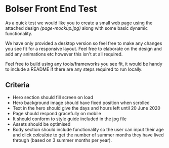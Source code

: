 # Bolser Front End Test

As a quick test we would like you to create a small web page using the attached design *(page-mockup.jpg)* along with some basic dynamic functionality.


We have only provided a desktop version so feel free to make any changes you see fit for a responsive layout. Feel free to elaborate on the design and add any animations etc however this isn't at all required.

Feel free to build using any tools/frameworks you see fit, it would be handy to include a README if there are any steps required to run locally.

## Criteria

- Hero section should fill screen on load
- Hero background image should have fixed position when scrolled
- Text in the hero should give the days and hours left until 20 June 2020
- Page should respond gracefully on mobile
- It should conform to style guide included in the jpg file
- Assets should be optimised
- Body section should include functionality so the user can input their age and click *calculate* to get the number of summer months they have lived through (based on 3 summer months per year).
